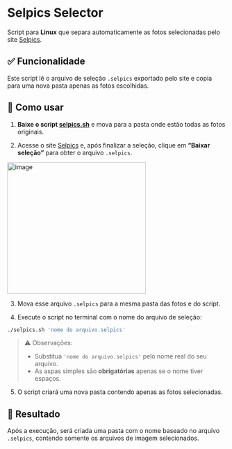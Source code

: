 # Selpics Selector

Script para **Linux** que separa automaticamente as fotos selecionadas pelo site [Selpics](https://selpics.youfocus.com.br/selecao/).

## ✅ Funcionalidade

Este script lê o arquivo de seleção `.selpics` exportado pelo site e copia para uma nova pasta apenas as fotos escolhidas.

## 📁 Como usar

1. **Baixe o script <a href=https://raw.githubusercontent.com/samuelsantanaoficial/SelpicsSelector/main/selpics.sh download>selpics.sh</a>** e mova para a pasta onde estão todas as fotos originais.

2. Acesse o site [Selpics](https://selpics.youfocus.com.br/selecao/) e, após finalizar a seleção, clique em **“Baixar seleção”** para obter o arquivo `.selpics`.

<img width="319" height="302" alt="image" src="https://github.com/user-attachments/assets/6df1eb23-5fbb-4045-93a3-6e31deceb7eb" />

3. Mova esse arquivo `.selpics` para a mesma pasta das fotos e do script.

4. Execute o script no terminal com o nome do arquivo de seleção:

```bash
./selpics.sh 'nome do arquivo.selpics'
```

> ⚠️ Observações:
>
> * Substitua `'nome do arquivo.selpics'` pelo nome real do seu arquivo.
> * As aspas simples são **obrigatórias** apenas se o nome tiver espaços.

5. O script criará uma nova pasta contendo apenas as fotos selecionadas.

## 📂 Resultado

Após a execução, será criada uma pasta com o nome baseado no arquivo `.selpics`, contendo somente os arquivos de imagem selecionados.
